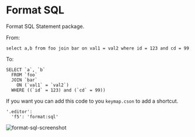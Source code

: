# Format SQL

Format SQL Statement package.

From:

    select a,b from foo join bar on val1 = val2 where id = 123 and cd = 99

To:

    SELECT `a`, `b`
      FROM `foo`
      JOIN `bar`
        ON (`val1` = `val2`)
      WHERE ((`id` = 123) and (`cd` = 99))

If you want you can add this code to you `keymap.cson` to add a shortcut.

    '.editor':
      'f5': 'format:sql'

![format-sql-screenshot](https://cloud.githubusercontent.com/assets/7937/2948422/e7c4cdec-da01-11e3-832d-340c15f5b358.gif)
